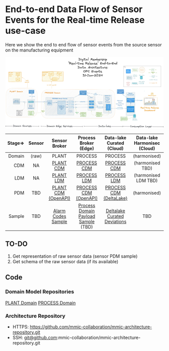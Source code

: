 # End-to-end Data Flow of Sensor Events for the Real-time Release use-case

Here we show the end to end flow of sensor events from the source sensor on the manufacturing equipment 

![archi collab config](images/Realtime-release-e2e.0.6-opc-events.jpg "End-to-end sensor data flow")


| Stage=>  | Sensor | Sensor Broker | Process Broker (Edge) | Data-lake Curated (Cloud) | Data-lake Harmonisec (Cloud) |
| --------:| :------: | :------: | :------: | :------: | :------: |
| Domain    | (raw)  | PLANT  | PROCESS    |PROCESS   |(harmonised)|
| CDM       | NA     | [PLANT CDM](https://github.com/mmic-collaboration/plant-domain-model)|[PROCESS CDM](https://github.com/mmic-collaboration/process-domain-model)|[PROCESS CDM](https://github.com/mmic-collaboration/process-domain-model)|(harmonised TBD)|
| LDM       | NA    |[PLANT LDM](https://github.com/mmic-collaboration/plant-domain-model/blob/development/model/Graphics/PLANT-Domain-LDM.png)|[PROCESS LDM](https://github.com/mmic-collaboration/process-domain-model/blob/development/model/Graphics/PROCESS-Domain-LDM.png)|[PROCESS LDM](https://github.com/mmic-collaboration/process-domain-model/blob/development/model/Graphics/PROCESS-Domain-LDM.png)|(harmonised LDM TBD)|
| PDM       | TBD    | [PLANT CDM (OpenAPI)](https://github.com/mmic-collaboration/plant-domain-model/blob/development/model/OpenAPI/PLANT-Domain-OpenAPI.json)  | [PROCESS CDM (OpenAPI)](https://github.com/mmic-collaboration/process-domain-model/blob/development/model/OpenAPI/PROCESS-Domain-OpenAPI.json)    |[PROCESS CDM (DeltaLake)](https://github.com/mmic-collaboration/process-domain-model/blob/development/model/DeltaLake/PROCESS-Domain-DeltaLake.hql)   |(harmonised)|
| Sample    | TBD    | [Alarm Codes Sample](https://github.com/mmic-collaboration/plant-domain-model/blob/development/samples/Alarms-0.3.4-Sample200124.json) | [Process Domain Payload Sample](https://github.com/mmic-collaboration/process-domain-model/blob/development/samples/openapi-deviations-0.3.3-Sample0001.json) (TBD)    | [Deltalake Curated Deviations](https://github.com/mmic-collaboration/process-domain-model/blob/development/samples/deltalake-deviations-0.3.3-0001.csv)   |TBD|

## TO-DO
1. Get representation of raw sensor data (sensor PDM sample)
2. Get schema of the raw sensor data (if its available) 

## Code 

### Domain Model Repositories

[PLANT Domain](https://github.com/mmic-collaboration/plant-domain-model/)
[PROCESS Domain](https://github.com/mmic-collaboration/process-domain-model/)

### Architecture Repository
 - HTTPS: https://github.com/mmic-collaboration/mmic-architecture-repository.git
 - SSH: git@github.com:mmic-collaboration/mmic-architecture-repository.git